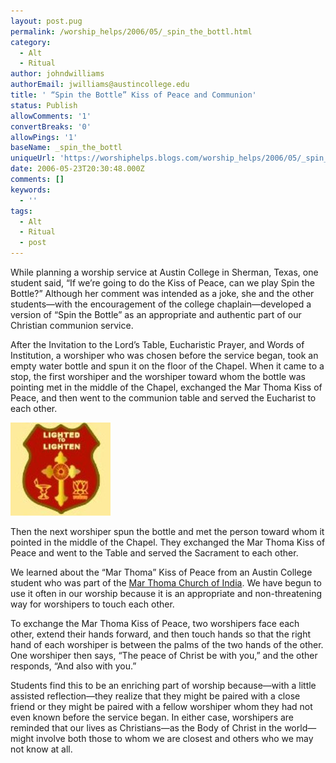 ```yaml
---
layout: post.pug
permalink: /worship_helps/2006/05/_spin_the_bottl.html 
category:
  - Alt
  - Ritual
author: johndwilliams
authorEmail: jwilliams@austincollege.edu
title: ' “Spin the Bottle” Kiss of Peace and Communion'
status: Publish
allowComments: '1'
convertBreaks: '0'
allowPings: '1'
baseName: _spin_the_bottl
uniqueUrl: 'https://worshiphelps.blogs.com/worship_helps/2006/05/_spin_the_bottl.html '
date: 2006-05-23T20:30:48.000Z
comments: []
keywords:
  - ''
tags:
  - Alt
  - Ritual
  - post
---
```

While planning a worship service at Austin College in Sherman, Texas, one student said, “If we’re going to do the Kiss of Peace, can we play Spin the Bottle?” Although her comment was intended as a joke, she and the other students—with the encouragement of the college chaplain—developed a version of “Spin the Bottle” as an appropriate and authentic part of our Christian communion service.

  

After the Invitation to the Lord’s Table, Eucharistic Prayer, and Words of Institution, a worshiper who was chosen before the service began, took an empty water bottle and spun it on the floor of the Chapel. When it came to a stop, the first worshiper and the worshiper toward whom the bottle was pointing met in the middle of the Chapel, exchanged the Mar Thoma Kiss of Peace, and then went to the communion table and served the Eucharist to each other.

[![Screenhunter_004](/img/screenhunter_004.jpg "Screenhunter_004")](/img/shared/screenhunter_004.jpg)

 Then the next worshiper spun the bottle and met the person toward whom it pointed in the middle of the Chapel. They exchanged the Mar Thoma Kiss of Peace and went to the Table and served the Sacrament to each other.

  

We learned about the “Mar Thoma” Kiss of Peace from an Austin College student who was part of the [Mar Thoma Church of India](http://en.wikipedia.org/wiki/Mar_Thoma_Syrian_Church_of_India). We have begun to use it often in our worship because it is an appropriate and non-threatening way for worshipers to touch each other.

  

To exchange the Mar Thoma Kiss of Peace, two worshipers face each other, extend their hands forward, and then touch hands so that the right hand of each worshiper is between the palms of the two hands of the other. One worshiper then says, “The peace of Christ be with you,” and the other responds, “And also with you.”

  

Students find this to be an enriching part of worship because—with a little assisted reflection—they realize that they might be paired with a close friend or they might be paired with a fellow worshiper whom they had not even known before the service began. In either case, worshipers are reminded that our lives as Christians—as the Body of Christ in the world—might involve both those to whom we are closest and others who we may not know at all.